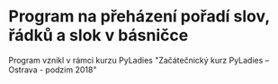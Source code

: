 ﻿# Program na přeházení pořadí slov, řádků a slok v básničce

Program vznikl v rámci kurzu PyLadies "Začátečnický kurz PyLadies – Ostrava - podzim 2018"
